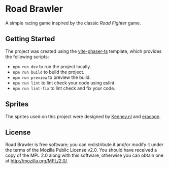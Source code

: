 # Road Brawler

A simple racing game inspired by the classic _Road Fighter_ game.

## Getting Started

The project was created using the [vite-phaser-ts](https://github.com/iwantantra/vite-phaser-ts) template, which provides the following scripts:

* `npm run dev` to run the project locally.
* `npm run build` to build the project.
* `npm run preview` to preview the build.
* `npm run lint` to lint check your code using eslint.
* `npm run lint-fix` to lint check and fix your code.

## Sprites

The sprites used on this project were designed by [Kenney.nl](https://opengameart.org/content/roguelike-modern-city-pack) and [eracoon](https://opengameart.org/content/isometric-vehicles).

## License

Road Brawler is free software; you can redistribute it and/or modify it under the terms of the Mozilla Public License v2.0. You should have received a copy of the MPL 2.0 along with this software, otherwise you can obtain one at http://mozilla.org/MPL/2.0/.